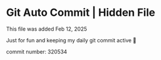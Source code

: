 # Git Auto Commit | Hidden File

This file was added Feb 12, 2025

Just for fun and keeping my daily git commit active 🤪

commit number: 320534
